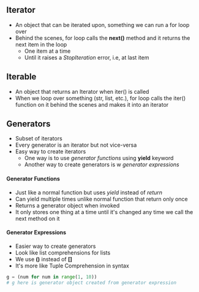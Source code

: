 ## Iterator

- An object that can be iterated upon, something we can run a for loop over
- Behind the scenes, for loop calls the **next()** method and it returns the next item in the loop
  - One item at a time
  - Until it raises a _StopIteration_ error, i.e, at last item

## Iterable

- An object that returns an Iterator when iter() is called
- When we loop over something (str, list, etc.), for loop calls the iter() function on it behind the scenes and makes it into an iterator

## Generators

- Subset of iterators
- Every generator is an iterator but not vice-versa
- Easy way to create iterators
  - One way is to use _generator functions_ using **yield** keyword
  - Another way to create generators is w _generator expressions_

#### Generator Functions

- Just like a normal function but uses _yield_ instead of _return_
- Can yield multiple times unlike normal function that return only once
- Returns a generator object when invoked
- It only stores one thing at a time until it's changed any time we call the next method on it

#### Generator Expressions

- Easier way to create generators
- Look like list comprehensions for lists
- We use **()** instead of **[]**
- It's more like Tuple Comprehension in syntax

```py
g = (num for num in range(1, 10))
# g here is generator object created from generator expression
```
